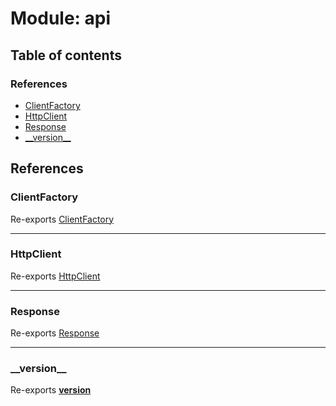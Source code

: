 # Module: api

## Table of contents

### References

- [ClientFactory](api.md#clientfactory)
- [HttpClient](api.md#httpclient)
- [Response](api.md#response)
- [\_\_version\_\_](api.md#__version__)

## References

### ClientFactory

Re-exports [ClientFactory](../classes/clients_client_factory.ClientFactory.md)

___

### HttpClient

Re-exports [HttpClient](../classes/clients_client_http.HttpClient.md)

___

### Response

Re-exports [Response](../interfaces/interfaces_response.Response.md)

___

### \_\_version\_\_

Re-exports [__version__](environment.md#__version__)
